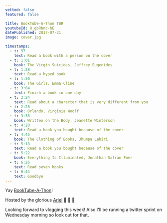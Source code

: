 ```yaml
---
vetted: false
featured: false

title: BookTube-A-Thon TBR
youtubeId: 8_gbRbnc-hE
datePublished: 2017-07-21
image: cover.jpg

timestamps:
  - t: 57
    text: Read a book with a person on the cover
  - t: 1:01
    book: The Virgin Suicides, Jeffrey Eugenides
  - t: 1:28
    text: Read a hyped book
  - t: 1:30
    book: The Girls, Emma Cline
  - t: 3:04
    text: Finish a book in one day
  - t: 2:24
    text: Read about a character that is very different from you
  - t: 2:28
    book: Orlando, Virginia Woolf
  - t: 3:38
    book: Written on the Body, Jeanette Winterson
  - t: 4:20
    text: Read a book you bought because of the cover
  - t: 4:45
    book: The Clothing of Books, Jhumpa Lahiri
  - t: 5:18
    text: Read a book you bought because of the cover
  - t: 5:22
    book: Everything Is Illuminated, Jonathan Safran Foer
  - t: 6:26
    text: Read seven books
  - t: 6:44
    text: Goodbye
---
```


Yay [BookTube-A-Thon](https://www.youtube.com/booktubeathon)!

Hosted by the glorious [Ariel](https://www.youtube.com/arielbissett) 👏 👏 👏

Looking forward to vlogging this week! Also I'll be running a twitter sprint on Wednesday morning so look out for that.
